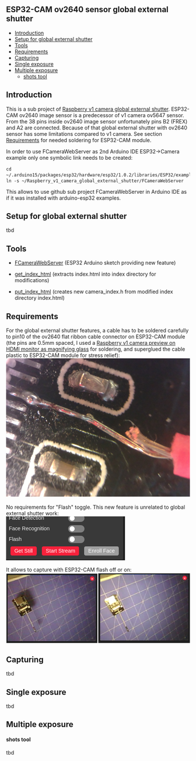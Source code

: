 ## ESP32-CAM ov2640 sensor global external shutter

* [Introduction](#introduction)
* [Setup for global external shutter](#setup-for-global-external-shutter)
* [Tools](#tools)
* [Requirements](#requirements)
* [Capturing](#capturing)
* [Single exposure](#single-exposure)
* [Multiple exposure](#multiple-exposure)
  * [shots tool](#shots-tool)

## Introduction

This is a sub project of [Raspberry v1 camera global external shutter](../README.md). ESP32-CAM ov2640 image sensor is a predecessor of v1 camera ov5647 sensor. From the 38 pins inside ov2640 image sensor unfortunately pins B2 (FREX) and A2 are connected. Because of that global external shutter with ov2640 sensor has some limitations compared to v1 camera. See section [Requirements](#requirements) for needed soldering for ESP32-CAM module.

In order to use FCameraWebServer as 2nd Arduino IDE ESP32->Camera example only one symbolic link needs to be created:

    cd ~/.arduino15/packages/esp32/hardware/esp32/1.0.2/libraries/ESP32/examples/Camera
    ln -s ~/Raspberry_v1_camera_global_external_shutter/FCameraWebServer

This allows to use github sub project FCameraWebServer in Arduino IDE as if it was installed with arduino-esp32 examples.

## Setup for global external shutter

tbd

## Tools

* [FCameraWebServer](FCameraWebServer) (ESP32 Arduino sketch providing new feature)

* [get_index_html](index/get_index_html) (extracts index.html into index directory for modifications)
* [put_index_html](index/put_index_html) (creates new camera_index.h from modified index directory index.html)

## Requirements

For the global external shutter features, a cable has to be soldered carefully to pin10 of the ov2640 flat ribbon cable connector on ESP32-CAM module (the pins are 0.5mm spaced, I used a [Raspberry v1 camera preview on HDMI monitor as magnifying glass](https://www.esp32.com/viewtopic.php?f=19&t=11126&p=45445#p45445) for soldering, and superglued the cable plastic to ESP32-CAM module for stress relief):
![soldeing pin10](res/ov2640.pins.10.jpg)
<br/>
<br/>
No requirements for "Flash" toggle. This new feature is unrelated to global external shutter work:  
![flash toggle](res/Flash.menu.png)

It allows to capture with ESP32-CAM flash off or on:  
![flash toggle_shadow](res/Flash.menu.shadow.png)


## Capturing

tbd

## Single exposure

tbd

## Multiple exposure

#### shots tool

tbd
